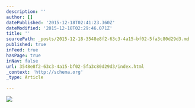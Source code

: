 ```yaml
---
description: ''
author: []
datePublished: '2015-12-18T02:41:23.360Z'
dateModified: '2015-12-18T02:29:46.071Z'
title: ''
sourcePath: _posts/2015-12-18-3548e8f2-63c3-4a15-bf02-5fa3c80d29d3.md
published: true
inFeed: true
hasPage: true
inNav: false
url: 3548e8f2-63c3-4a15-bf02-5fa3c80d29d3/index.html
_context: 'http://schema.org'
_type: Article

---
```

![](https://the-grid-user-content.s3-us-west-2.amazonaws.com/a2791e3f-f961-4fb4-ac3a-892954ec4924.png)